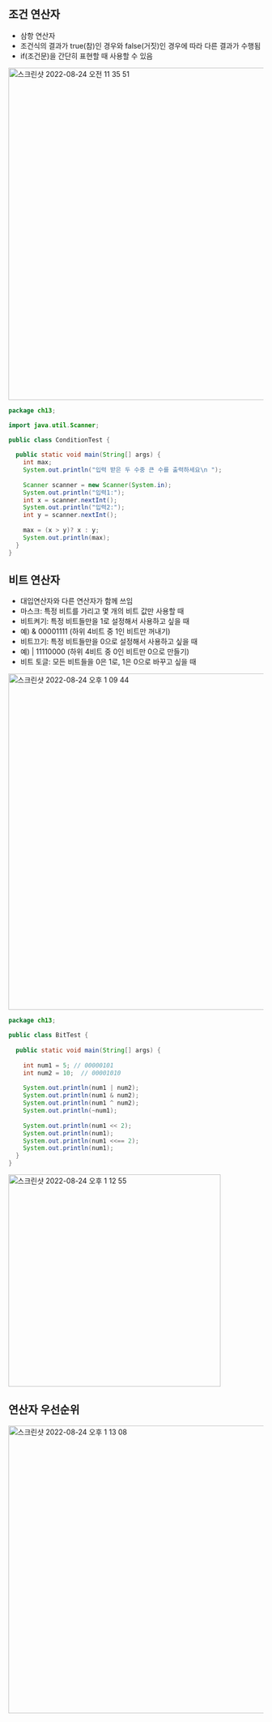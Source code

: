 ## 조건 연산자
- 삼항 연산자
- 조건식의 결과가 true(참)인 경우와 false(거짓)인 경우에 따라 다른 결과가 수행됨
- if(조건문)을 간단히 표현할 때 사용할 수 있음
<img width="656" alt="스크린샷 2022-08-24 오전 11 35 51" src="https://user-images.githubusercontent.com/75515697/186305449-783b8638-81c5-4c25-b410-a89a593153f5.png">

```Java
package ch13;

import java.util.Scanner;

public class ConditionTest {
  
  public static void main(String[] args) {
    int max;
    System.out.println("입력 받은 두 수중 큰 수를 출력하세요\n ");
    
    Scanner scanner = new Scanner(System.in);
    System.out.println("입력1:");
    int x = scanner.nextInt();
    System.out.println("입력2:");
    int y = scanner.nextInt();
    
    max = (x > y)? x : y;
    System.out.println(max);
  }
}
```

## 비트 연산자
- 대입연산자와 다른 연산자가 함께 쓰임
- 마스크: 특정 비트를 가리고 몇 개의 비트 값만 사용할 때
- 비트켜기: 특정 비트들만을 1로 설정해서 사용하고 싶을 때
- 예) & 00001111 (하위 4비트 중 1인 비트만 꺼내기)
- 비트끄기: 특정 비트들만을 0으로 설정해서 사용하고 싶을 때
- 예) | 11110000 (하위 4비트 중 0인 비트만 0으로 만들기)
- 비트 토글: 모든 비트들을 0은 1로, 1은 0으로 바꾸고 싶을 때
<img width="664" alt="스크린샷 2022-08-24 오후 1 09 44" src="https://user-images.githubusercontent.com/75515697/186326894-51c65ac3-4fc0-4dad-9f4f-18ab371cc3cf.png">

```Java
package ch13;

public class BitTest {
  
  public static void main(String[] args) {
    
    int num1 = 5; // 00000101
    int num2 = 10;  // 00001010
    
    System.out.println(num1 | num2);
    System.out.println(num1 & num2);
    System.out.println(num1 ^ num2);
    System.out.println(~num1);
    
    System.out.println(num1 << 2);
    System.out.println(num1);
    System.out.println(num1 <<== 2);
    System.out.println(num1);
  }
}
```

<img width="419" alt="스크린샷 2022-08-24 오후 1 12 55" src="https://user-images.githubusercontent.com/75515697/186327215-cfcdda57-40a1-4cd7-8ebc-36dd6dea421f.png">

## 연산자 우선순위
<img width="568" alt="스크린샷 2022-08-24 오후 1 13 08" src="https://user-images.githubusercontent.com/75515697/186327255-436ed908-d72a-4d03-a93f-1d8b1195fea3.png">
